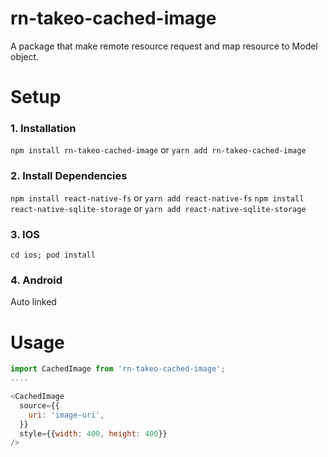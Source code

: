 # rn-takeo-cached-image

A package that make remote resource request and map resource to Model object.

# Setup
  ### 1. Installation

  `npm install rn-takeo-cached-image` or `yarn add rn-takeo-cached-image`

  ### 2. Install Dependencies
  `npm install react-native-fs` or `yarn add react-native-fs`
  `npm install react-native-sqlite-storage` or `yarn add react-native-sqlite-storage`

  ### 3. IOS
  `cd ios; pod install`

  ### 4. Android
  Auto linked

# Usage
  ```javascript
  import CachedImage from 'rn-takeo-cached-image';
  ....
  
  <CachedImage
    source={{
      uri: 'image-uri',
    }}
    style={{width: 400, height: 400}}
  />
  ```

